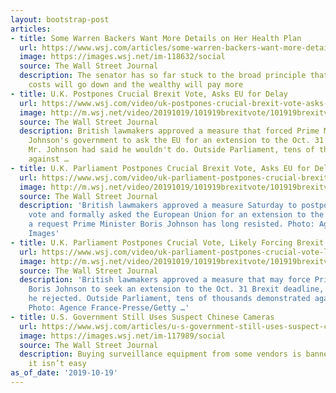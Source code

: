 ```yaml
---
layout: bootstrap-post
articles:
- title: Some Warren Backers Want More Details on Her Health Plan
  url: https://www.wsj.com/articles/some-warren-backers-want-more-details-on-her-health-plan-11571509050
  image: https://images.wsj.net/im-118632/social
  source: The Wall Street Journal
  description: The senator has so far stuck to the broad principle that overall health-care
    costs will go down and the wealthy will pay more
- title: U.K. Postpones Crucial Brexit Vote, Asks EU for Delay
  url: https://www.wsj.com/video/uk-postpones-crucial-brexit-vote-asks-eu-for-delay/4CED0A02-55D2-47E7-A80F-59B26B520BEA.html
  image: http://m.wsj.net/video/20191019/101919brexitvote/101919brexitvote_1280x720.jpg
  source: The Wall Street Journal
  description: British lawmakers approved a measure that forced Prime Minister Boris
    Johnson's government to ask the EU for an extension to the Oct. 31 Brexit deadline—something
    Mr. Johnson had said he wouldn't do. Outside Parliament, tens of thousands demonstrated
    against …
- title: U.K. Parliament Postpones Crucial Brexit Vote, Asks EU for Delay
  url: https://www.wsj.com/video/uk-parliament-postpones-crucial-brexit-vote-asks-eu-for-delay/4CED0A02-55D2-47E7-A80F-59B26B520BEA.html
  image: http://m.wsj.net/video/20191019/101919brexitvote/101919brexitvote_1280x720.jpg
  source: The Wall Street Journal
  description: 'British lawmakers approved a measure Saturday to postpone a Brexit
    vote and formally asked the European Union for an extension to the Oct. 31 deadline,
    a request Prime Minister Boris Johnson has long resisted. Photo: Agence France-Presse/Getty
    Images'
- title: U.K. Parliament Postpones Crucial Vote, Likely Forcing Brexit Delay
  url: https://www.wsj.com/video/uk-parliament-postpones-crucial-vote-likely-forcing-brexit-delay/4CED0A02-55D2-47E7-A80F-59B26B520BEA.html
  image: http://m.wsj.net/video/20191019/101919brexitvote/101919brexitvote_1280x720.jpg
  source: The Wall Street Journal
  description: 'British lawmakers approved a measure that may force Prime Minister
    Boris Johnson to seek an extension to the Oct. 31 Brexit deadline, a prospect
    he rejected. Outside Parliament, tens of thousands demonstrated against Brexit.
    Photo: Agence France-Presse/Getty …'
- title: U.S. Government Still Uses Suspect Chinese Cameras
  url: https://www.wsj.com/articles/u-s-government-still-uses-suspect-chinese-cameras-11571486400
  image: https://images.wsj.net/im-117989/social
  source: The Wall Street Journal
  description: Buying surveillance equipment from some vendors is banned, but replacing
    it isn’t easy
as_of_date: '2019-10-19'
---
```



